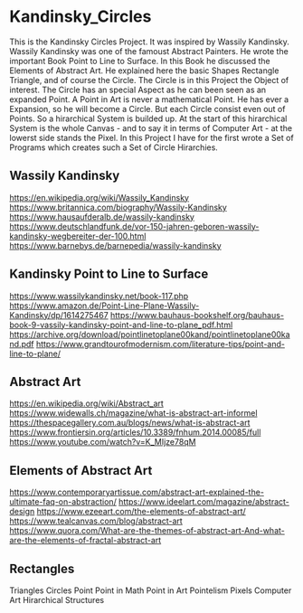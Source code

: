 # Kandinsky_Circles
This is the Kandinsky Circles Project. It was inspired by Wassily Kandinsky.
Wassily Kandinsky was one of the famoust Abstract Painters. He wrote the
important Book Point to Line to Surface. In this Book he discussed the Elements
of Abstract Art. He explained here the basic Shapes Rectangle Triangle, and of
course the Circle. The Circle is in this Project the Object of interest. The
Circle has an special Aspect as he can been seen as an expanded Point. A Point
in Art is never a mathematical Point. He has ever a Expansion, so he will become
a Circle. But each Circle consist even out of Points. So a hirarchical System is
builded up. At the start of this hirarchical System is the whole Canvas - and to
say it in terms of Computer Art - at the lowerst side stands the Pixel.
In this Project I have for the first wrote a Set of Programs which creates such
a Set of Circle Hirarchies.

## Wassily Kandinsky
https://en.wikipedia.org/wiki/Wassily_Kandinsky
https://www.britannica.com/biography/Wassily-Kandinsky
https://www.hausaufderalb.de/wassily-kandinsky
https://www.deutschlandfunk.de/vor-150-jahren-geboren-wassily-kandinsky-wegbereiter-der-100.html
https://www.barnebys.de/barnepedia/wassily-kandinsky

## Kandinsky Point to Line to Surface
https://www.wassilykandinsky.net/book-117.php
https://www.amazon.de/Point-Line-Plane-Wassily-Kandinsky/dp/1614275467
https://www.bauhaus-bookshelf.org/bauhaus-book-9-vassily-kandinsky-point-and-line-to-plane_pdf.html
https://archive.org/download/pointlinetoplane00kand/pointlinetoplane00kand.pdf
https://www.grandtourofmodernism.com/literature-tips/point-and-line-to-plane/

## Abstract Art
https://en.wikipedia.org/wiki/Abstract_art
https://www.widewalls.ch/magazine/what-is-abstract-art-informel
https://thespacegallery.com.au/blogs/news/what-is-abstract-art
https://www.frontiersin.org/articles/10.3389/fnhum.2014.00085/full
https://www.youtube.com/watch?v=K_MIjze78qM

## Elements of Abstract Art
https://www.contemporaryartissue.com/abstract-art-explained-the-ultimate-faq-on-abstraction/
https://www.ideelart.com/magazine/abstract-design
https://www.ezeeart.com/the-elements-of-abstract-art/
https://www.tealcanvas.com/blog/abstract-art
https://www.quora.com/What-are-the-themes-of-abstract-art-And-what-are-the-elements-of-fractal-abstract-art

## Rectangles


Triangles
Circles
Point
Point in Math
Point in  Art
Pointelism
Pixels
Computer Art
Hirarchical Structures
